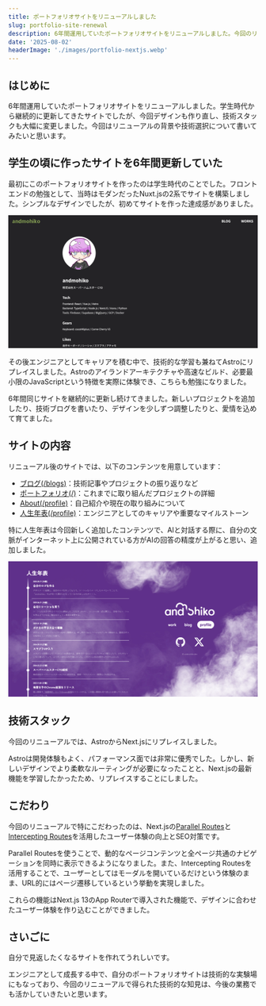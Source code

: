 ```yaml
---
title: ポートフォリオサイトをリニューアルしました
slug: portfolio-site-renewal
description: 6年間運用していたポートフォリオサイトをリニューアルしました。今回のリプレイスのこだわりについて書きました。
date: '2025-08-02'
headerImage: './images/portfolio-nextjs.webp'
---
```


## はじめに

6年間運用していたポートフォリオサイトをリニューアルしました。学生時代から継続的に更新してきたサイトでしたが、今回デザインも作り直し、技術スタックも大幅に変更しました。今回はリニューアルの背景や技術選択について書いてみたいと思います。

## 学生の頃に作ったサイトを6年間更新していた

最初にこのポートフォリオサイトを作ったのは学生時代のことでした。フロントエンドの勉強として、当時はモダンだったNuxt.jsの2系でサイトを構築しました。シンプルなデザインでしたが、初めてサイトを作った達成感がありました。

![昔のandmohiko.dev](./images/portfolio-astro.png)

その後エンジニアとしてキャリアを積む中で、技術的な学習も兼ねてAstroにリプレイスしました。Astroのアイランドアーキテクチャや高速なビルド、必要最小限のJavaScriptという特徴を実際に体験でき、こちらも勉強になりました。

6年間同じサイトを継続的に更新し続けてきました。新しいプロジェクトを追加したり、技術ブログを書いたり、デザインを少しずつ調整したりと、愛情を込めて育てました。

## サイトの内容

リニューアル後のサイトでは、以下のコンテンツを用意しています：

- [ブログ(/blogs)](/blogs)：技術記事やプロジェクトの振り返りなど
- [ポートフォリオ(/)](/)：これまでに取り組んだプロジェクトの詳細
- [About(/profile)](/profile)：自己紹介や現在の取り組みについて
- [人生年表(/profile)](/profile#timeline)：エンジニアとしてのキャリアや重要なマイルストーン

特に人生年表は今回新しく追加したコンテンツで、AIと対話する際に、自分の文脈がインターネット上に公開されている方がAIの回答の精度が上がると思い、追加しました。

![人生年表](./images/timeline.png)

## 技術スタック

今回のリニューアルでは、AstroからNext.jsにリプレイスしました。

Astroは開発体験もよく、パフォーマンス面では非常に優秀でした。しかし、新しいデザインでより柔軟なルーティングが必要になったことと、Next.jsの最新機能を学習したかったため、リプレイスすることにしました。

## こだわり

今回のリニューアルで特にこだわったのは、Next.jsの[Parallel Routes](https://nextjs.org/docs/app/api-reference/file-conventions/parallel-routes)と[Intercepting Routes](https://nextjs.org/docs/app/api-reference/file-conventions/intercepting-routes)を活用したユーザー体験の向上とSEO対策です。

Parallel Routesを使うことで、動的なページコンテンツと全ページ共通のナビゲーションを同時に表示できるようになりました。また、Intercepting Routesを活用することで、ユーザーとしてはモーダルを開いているだけという体験のまま、URL的にはページ遷移しているという挙動を実現しました。

これらの機能はNext.js 13のApp Routerで導入された機能で、デザインに合わせたユーザー体験を作り込むことができました。

## さいごに

自分で見返したくなるサイトを作れてうれしいです。

エンジニアとして成長する中で、自分のポートフォリオサイトは技術的な実験場にもなっており、今回のリニューアルで得られた技術的な知見は、今後の業務でも活かしていきたいと思います。

